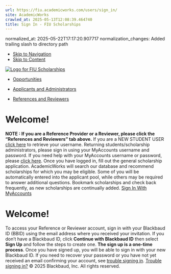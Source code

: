 ```yaml
---
url: https://fiu.academicworks.com/users/sign_in/
site: AcademicWorks
crawled_at: 2025-05-13T12:08:39.464740
title: Sign In - FIU Scholarships
---
```

normalized_at: 2025-05-22T17:17:20.907717
normalization_changes: Added trailing slash to directory path

  * [Skip to Navigation](https://fiu.academicworks.com/users/sign_in#navigation)
  * [Skip to Content](https://fiu.academicworks.com/users/sign_in#main)

[![Logo for FIU Scholarships](https://s3.amazonaws.com/static.academicworks.com/clients/fiu/assets/images/logo.png)](http://fiu.academicworks.com)
  * [Opportunities](https://fiu.academicworks.com/opportunities)


  * [Applicants and Administrators](https://fiu.academicworks.com/users/sign_in#applicants_and_administrators)
  * [References and Reviewers](https://fiu.academicworks.com/users/sign_in#references_and_reviewers)


# Welcome!
**NOTE : If you are a Reference Provider or a Reviewer, please click the “References and Reviewers” tab above.** If you are a NEW STUDENT USER [click here](https://login.fiu.edu/account/recovery/uid) to retrieve your username.
Returning students/scholarship administrators, please sign in using your MyAccounts username and password. If you need help with your MyAccounts username or password, please [click here](https://login.fiu.edu/account/recovery/).
Once you have logged in, fill out the general scholarship application. AcademicWorks will search our database and recommend scholarships for which you may be eligible. Some of you will be automatically entered into the applicant pool, while others may be required to answer additional questions. Bookmark scholarships and check back frequently, as new scholarships are continually added.
[Sign In With MyAccounts](https://fiu.academicworks.com/users/saml/init)
# Welcome!
To access your Reference or Reviewer account, sign in with your Blackbaud ID (BBID) using the email address where you received your invitation.
If you don’t have a Blackbaud ID, click **Continue with Blackbaud ID** then select **Sign Up** and follow the steps to create one. **The sign up is a one-time process**. Once you have signed up, you will be able to sign in with your new Blackbaud ID.
If you need to recover your password or you have not yet received an email confirming your account, see [trouble signing in](https://fiu.academicworks.com/users/password/new#references_and_reviewers).
[Trouble signing in?](https://fiu.academicworks.com/users/password/new#references_and_reviewers)
© 2025 Blackbaud, Inc. All rights reserved. 
